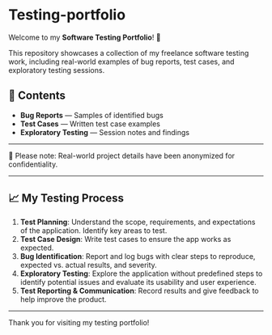 # Testing-portfolio

Welcome to my **Software Testing Portfolio**! 🎉  

This repository showcases a collection of my freelance software testing work, including real-world examples of bug reports, test cases, and exploratory testing sessions. 

## 📂 Contents

- **Bug Reports** — Samples of identified bugs
- **Test Cases** — Written test case examples
- **Exploratory Testing** — Session notes and findings

---

🔎 Please note: Real-world project details have been anonymized for confidentiality.

---

## 📈 My Testing Process

1. **Test Planning**: Understand the scope, requirements, and expectations of the application. Identify key areas to test.
2. **Test Case Design**: Write test cases to ensure the app works as expected.
3. **Bug Identification**: Report and log bugs with clear steps to reproduce, expected vs. actual results, and severity.
4. **Exploratory Testing**: Explore the application without predefined steps to identify potential issues and evaluate its usability and user experience.
5. **Test Reporting & Communication**: Record results and give feedback to help improve the product.

---

Thank you for visiting my testing portfolio!
